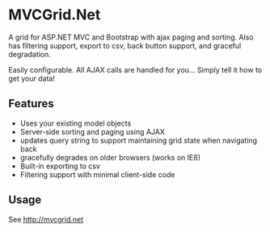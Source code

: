 # MVCGrid.Net
A grid for ASP.NET MVC and Bootstrap with ajax paging and sorting. Also has filtering support, export to csv, back button support, and graceful degradation.

Easily configurable. All AJAX calls are handled for you... Simply tell it how to get your data!


## Features
* Uses your existing model objects
* Server-side sorting and paging using AJAX
* updates query string to support maintaining grid state when navigating back
* gracefully degrades on older browsers (works on IE8)
* Built-in exporting to csv
* Filtering support with minimal client-side code


## Usage

See http://mvcgrid.net